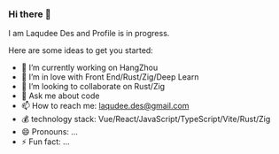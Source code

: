 ### Hi there 👋
I am Laqudee Des and Profile is in progress.

<!--
**laqudee/laqudee** is a ✨ _special_ ✨ repository because its `README.md` (this file) appears on your GitHub profile.
-->
Here are some ideas to get you started:

- 🔭 I’m currently working on HangZhou
- 🌱 I’m in love with Front End/Rust/Zig/Deep Learn
- 👯 I’m looking to collaborate on Rust/Zig
- 💬 Ask me about code
- 📫 How to reach me: laqudee.des@gmail.com
- 💰 technology stack: Vue/React/JavaScript/TypeScript/Vite/Rust/Zig
- 😄 Pronouns: ...
- ⚡ Fun fact: ...
